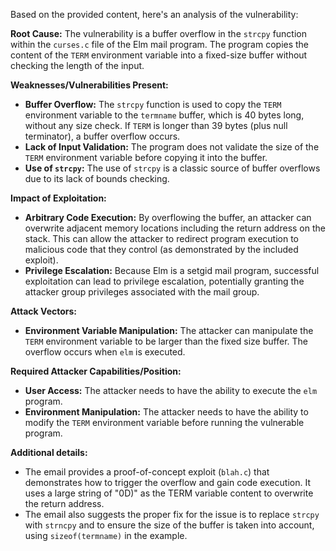 Based on the provided content, here's an analysis of the vulnerability:

**Root Cause:**
The vulnerability is a buffer overflow in the `strcpy` function within the `curses.c` file of the Elm mail program. The program copies the content of the `TERM` environment variable into a fixed-size buffer without checking the length of the input.

**Weaknesses/Vulnerabilities Present:**
- **Buffer Overflow:**  The `strcpy` function is used to copy the `TERM` environment variable to the `termname` buffer, which is 40 bytes long, without any size check. If `TERM` is longer than 39 bytes (plus null terminator), a buffer overflow occurs.
- **Lack of Input Validation:** The program does not validate the size of the `TERM` environment variable before copying it into the buffer.
- **Use of `strcpy`:** The use of `strcpy` is a classic source of buffer overflows due to its lack of bounds checking.

**Impact of Exploitation:**
- **Arbitrary Code Execution:** By overflowing the buffer, an attacker can overwrite adjacent memory locations including the return address on the stack. This can allow the attacker to redirect program execution to malicious code that they control (as demonstrated by the included exploit).
- **Privilege Escalation:** Because Elm is a setgid mail program, successful exploitation can lead to privilege escalation, potentially granting the attacker group privileges associated with the mail group.

**Attack Vectors:**
- **Environment Variable Manipulation:** The attacker can manipulate the `TERM` environment variable to be larger than the fixed size buffer. The overflow occurs when `elm` is executed.

**Required Attacker Capabilities/Position:**
- **User Access:** The attacker needs to have the ability to execute the `elm` program.
- **Environment Manipulation:** The attacker needs to have the ability to modify the `TERM` environment variable before running the vulnerable program.

**Additional details:**
- The email provides a proof-of-concept exploit (`blah.c`) that demonstrates how to trigger the overflow and gain code execution. It uses a large string of "0D)" as the TERM variable content to overwrite the return address.
- The email also suggests the proper fix for the issue is to replace `strcpy` with `strncpy` and to ensure the size of the buffer is taken into account, using `sizeof(termname)` in the example.
